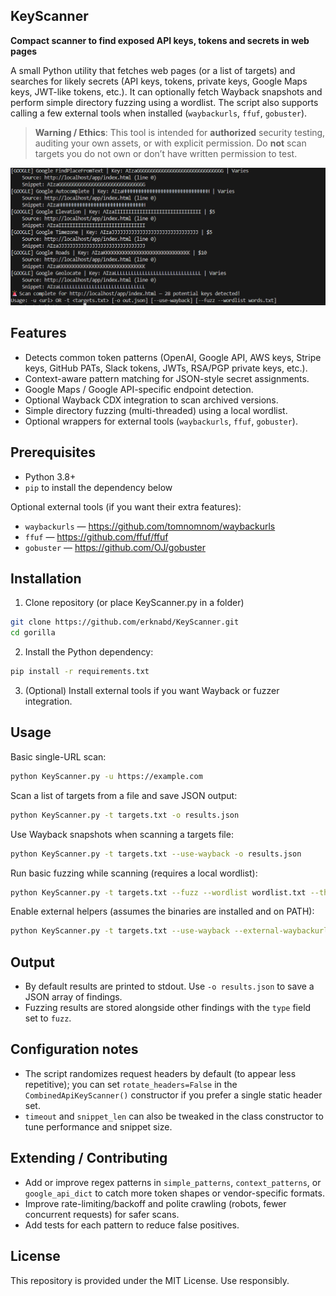 ## KeyScanner

**Compact scanner to find exposed API keys, tokens and secrets in web pages**

A small Python utility that fetches web pages (or a list of targets) and searches for likely secrets (API keys, tokens, private keys, Google Maps keys, JWT-like tokens, etc.). It can optionally fetch Wayback snapshots and perform simple directory fuzzing using a wordlist. The script also supports calling a few external tools when installed (`waybackurls`, `ffuf`, `gobuster`).

> **Warning / Ethics**: This tool is intended for **authorized** security testing, auditing your own assets, or with explicit permission. Do **not** scan targets you do not own or don’t have written permission to test.

![photo](./photo.png)


## Features

- Detects common token patterns (OpenAI, Google API, AWS keys, Stripe keys, GitHub PATs, Slack tokens, JWTs, RSA/PGP private keys, etc.).
- Context-aware pattern matching for JSON-style secret assignments.
- Google Maps / Google API-specific endpoint detection.
- Optional Wayback CDX integration to scan archived versions.
- Simple directory fuzzing (multi-threaded) using a local wordlist.
- Optional wrappers for external tools (`waybackurls`, `ffuf`, `gobuster`).

## Prerequisites

- Python 3.8+
- `pip` to install the dependency below

Optional external tools (if you want their extra features):
- `waybackurls` — https://github.com/tomnomnom/waybackurls
- `ffuf` — https://github.com/ffuf/ffuf
- `gobuster` — https://github.com/OJ/gobuster


## Installation

1. Clone repository (or place KeyScanner.py in a folder)

```bash
git clone https://github.com/erknabd/KeyScanner.git
cd gorilla
```

2. Install the Python dependency:

```bash
pip install -r requirements.txt
```

3. (Optional) Install external tools if you want Wayback or fuzzer integration.

## Usage

Basic single-URL scan:

```bash
python KeyScanner.py -u https://example.com
```

Scan a list of targets from a file and save JSON output:

```bash
python KeyScanner.py -t targets.txt -o results.json
```

Use Wayback snapshots when scanning a targets file:

```bash
python KeyScanner.py -t targets.txt --use-wayback -o results.json
```

Run basic fuzzing while scanning (requires a local wordlist):

```bash
python KeyScanner.py -t targets.txt --fuzz --wordlist wordlist.txt --threads 20
```

Enable external helpers (assumes the binaries are installed and on PATH):

```bash
python KeyScanner.py -t targets.txt --use-wayback --external-waybackurls --external-ffuf --external-gobuster
```

## Output

* By default results are printed to stdout. Use `-o results.json` to save a JSON array of findings.
* Fuzzing results are stored alongside other findings with the `type` field set to `fuzz`.

## Configuration notes

* The script randomizes request headers by default (to appear less repetitive); you can set `rotate_headers=False` in the `CombinedApiKeyScanner()` constructor if you prefer a single static header set.
* `timeout` and `snippet_len` can also be tweaked in the class constructor to tune performance and snippet size.

## Extending / Contributing

* Add or improve regex patterns in `simple_patterns`, `context_patterns`, or `google_api_dict` to catch more token shapes or vendor-specific formats.
* Improve rate-limiting/backoff and polite crawling (robots, fewer concurrent requests) for safer scans.
* Add tests for each pattern to reduce false positives.

## License

This repository is provided under the MIT License. Use responsibly.

```

